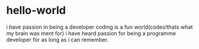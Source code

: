 # hello-world
i have passion in being a developer
coding is a fun world(codes!thats what my brain was ment for)
i have heard passion for being a programme developer for as long as i can remember.

